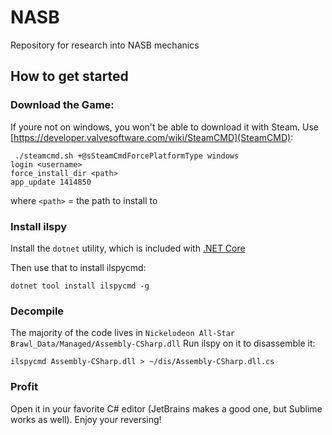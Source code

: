 # NASB

Repository for research into NASB mechanics


## How to get started

### Download the Game:

If youre not on windows, you won't be able to download it with Steam. Use [https://developer.valvesoftware.com/wiki/SteamCMD](SteamCMD):

```
 ./steamcmd.sh +@sSteamCmdForcePlatformType windows
login <username>
force_install_dir <path>
app_update 1414850
```

where `<path>` = the path to install to 

### Install ilspy 

Install the `dotnet` utility, which is included with [.NET Core](https://docs.microsoft.com/en-us/dotnet/core/tools/)

Then use that to install ilspycmd:
```
dotnet tool install ilspycmd -g
```

### Decompile

The majority of the code lives in `Nickelodeon All-Star Brawl_Data/Managed/Assembly-CSharp.dll`
Run ilspy on it to disassemble it:
```
ilspycmd Assembly-CSharp.dll > ~/dis/Assembly-CSharp.dll.cs
```

### Profit

Open it in your favorite C# editor (JetBrains makes a good one, but Sublime works as well). Enjoy your reversing!
